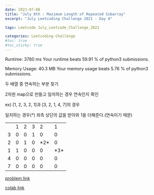 ```yaml
---
date: 2021-07-08
title: "July 8th : Maximum Length of Repeated Subarray"
excerpt: "July Leetcoding Challenge 2021 - Day 8"

tags: Leetcode July_Leetcode_Challenge_2021

categories: Leetcoding-Challenge
#toc: true
#toc_sticky: true
---
```


<script src="https://gist.github.com/1cg2cg3cg/4a84602c4ca1176143910482d9a983ff.js"></script>

Runtime: 3780 ms          Your runtime beats 59.91 % of python3 submissions.

Memory Usage: 40.3 MB     Your memory usage beats 5.76 % of python3 submissions.

 

두 배열 중 연속하는 부분 찾기

2차원 map으로 만들고 일치하는 경우 연속인지 확인

ex) [1, 2, 3, 2, 1]과 [3, 2, 1, 4, 7]의 경우

일치하는 경우(*) 좌측 상단의 값을 받아와 1을 더해준다.(연속이기 때문)


<table>
  <tr>
   <td>
   </td>
   <td>1
   </td>
   <td>2
   </td>
   <td>3
   </td>
   <td>2
   </td>
   <td>1
   </td>
  </tr>
  <tr>
   <td>3
   </td>
   <td>0
   </td>
   <td>0
   </td>
   <td>1
   </td>
   <td>0
   </td>
   <td>0
   </td>
  </tr>
  <tr>
   <td>2
   </td>
   <td>0
   </td>
   <td>1
   </td>
   <td>0
   </td>
   <td>*2*
   </td>
   <td>0
   </td>
  </tr>
  <tr>
   <td>1
   </td>
   <td>1
   </td>
   <td>0
   </td>
   <td>0
   </td>
   <td>0
   </td>
   <td>*3*
   </td>
  </tr>
  <tr>
   <td>4
   </td>
   <td>0
   </td>
   <td>0
   </td>
   <td>0
   </td>
   <td>0
   </td>
   <td>0
   </td>
  </tr>
  <tr>
   <td>7
   </td>
   <td>0
   </td>
   <td>0
   </td>
   <td>0
   </td>
   <td>0
   </td>
   <td>0
   </td>
  </tr>
</table>

[problem link](https://leetcode.com/problems/maximum-length-of-repeated-subarray/)

[colab link](https://colab.research.google.com/drive/1_PiPHz9kThGXNYEQj-sSuJ8N1EkA6POf)
